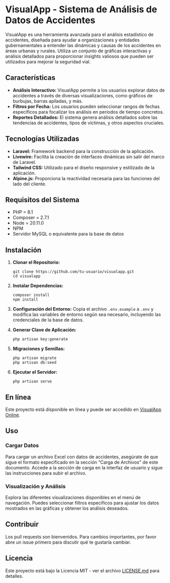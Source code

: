 # VisualApp - Sistema de Análisis de Datos de Accidentes

VisualApp es una herramienta avanzada para el análisis estadístico de accidentes, diseñada para ayudar a organizaciones y entidades gubernamentales a entender las dinámicas y causas de los accidentes en áreas urbanas y rurales. Utiliza un conjunto de gráficas interactivas y análisis detallados para proporcionar insights valiosos que pueden ser utilizados para mejorar la seguridad vial.

## Características

- **Análisis Interactivo:** VisualApp permite a los usuarios explorar datos de accidentes a través de diversas visualizaciones, como gráficos de burbujas, barras apiladas, y más.
- **Filtros por Fecha:** Los usuarios pueden seleccionar rangos de fechas específicos para focalizar los análisis en períodos de tiempo concretos.
- **Reportes Detallados:** El sistema genera análisis detallados sobre las tendencias de accidentes, tipos de víctimas, y otros aspectos cruciales.

## Tecnologías Utilizadas

- **Laravel:** Framework backend para la construcción de la aplicación.
- **Livewire:** Facilita la creación de interfaces dinámicas sin salir del marco de Laravel.
- **Tailwind CSS:** Utilizado para el diseño responsive y estilizado de la aplicación.
- **Alpine.js:** Proporciona la reactividad necesaria para las funciones del lado del cliente.

## Requisitos del Sistema

- PHP = 8.1
- Composer = 2.7.1
- Node = 20.11.0
- NPM  
- Servidor MySQL o equivalente para la base de datos

## Instalación

1. **Clonar el Repositorio:**
   ```
   git clone https://github.com/tu-usuario/visualapp.git
   cd visualapp
   ```

2. **Instalar Dependencias:**
   ```
   composer install
   npm install
   ```

3. **Configuración del Entorno:**
   Copia el archivo `.env.example` a `.env` y modifica las variables de entorno según sea necesario, incluyendo las credenciales de la base de datos.

4. **Generar Clave de Aplicación:**
   ```
   php artisan key:generate
   ```

5. **Migraciones y Semillas:**
   ```
   php artisan migrate
   php artisan db:seed
   ```

6. **Ejecutar el Servidor:**
   ```
   php artisan serve
   ```

## En línea

Este proyecto está disponible en línea y puede ser accedido en [VisualApp Online](http://visualapp.online).

## Uso

### Cargar Datos

Para cargar un archivo Excel con datos de accidentes, asegúrate de que sigue el formato especificado en la sección "Carga de Archivos" de este documento. Accede a la sección de carga en la interfaz de usuario y sigue las instrucciones para subir el archivo.

### Visualización y Análisis

Explora las diferentes visualizaciones disponibles en el menú de navegación. Puedes seleccionar filtros específicos para ajustar los datos mostrados en las gráficas y obtener los análisis deseados.

## Contribuir

Los pull requests son bienvenidos. Para cambios importantes, por favor abre un issue primero para discutir qué te gustaría cambiar.

## Licencia

Este proyecto está bajo la Licencia MIT - ver el archivo [LICENSE.md](LICENSE) para detalles.
